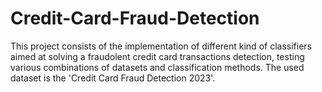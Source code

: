 # Credit-Card-Fraud-Detection
This project consists of the implementation of different kind of classifiers aimed at solving a fraudolent credit card transactions detection, testing various combinations of datasets and classification methods. The used dataset is the 'Credit Card Fraud Detection 2023'. 
